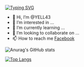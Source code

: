 [![Typing SVG](https://readme-typing-svg.herokuapp.com/?lines=Hi+My+name+is+Thanaphon+Jaitrong;Welcome+to+My+github)](https://git.io/typing-svg)
- 👋 Hi, I’m @YELL43
- 👀 I’m interested in ...
- 🌱 I’m currently learning ...
- 💞️ I’m looking to collaborate on ...
- 📫 How to reach me [Facebook](https://www.facebook.com/tnapon.yell) 


![Anurag's GitHub stats](https://github-readme-stats.vercel.app/api?username=YELL43&show_icons=true&theme=radical)

[![Top Langs](https://github-readme-stats.vercel.app/api/top-langs/?username=YELL43&layout=compact&theme=radical)](https://github.com/anuraghazra/github-readme-stats)
<!---
YELL43/YELL43 is a ✨ special ✨ repository because its `README.md` (this file) appears on your GitHub profile.
You can click the Preview link to take a look at your changes.
--->
